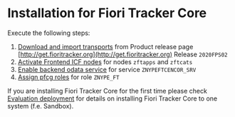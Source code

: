 # Installation for Fiori Tracker Core

Execute the following steps:

1. [Download and import transports](../../inst/step-1.md) from Product release page [http://get.fioritracker.org](http://get.fioritracker.org) Release `2020FPS02`
2. [Activate Frontend ICF nodes](../../inst/step-2.md) for nodes `zftapps` and `zftcats`
3. [Enable backend odata service](../../inst/step-3.md) for service `ZNYPEFTCENCOR_SRV`
4. [Assign pfcg roles](../../inst/step-4.md) for role `ZNYPE_FT`

If you are installing Fiori Tracker Core for the first time please check [Evaluation deployment](../../core/SPS02/eval-dep.md) for details on installing Fiori Tracker Core to one system (f.e. Sandbox).
